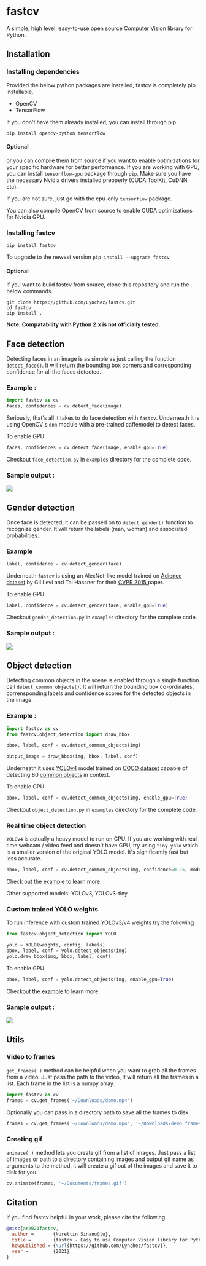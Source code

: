 # fastcv
A simple, high level, easy-to-use open source Computer Vision library for Python.

## Installation

### Installing dependencies

Provided the below python packages are installed, fastcv is completely pip installable.

* OpenCV
* TensorFlow

If you don't have them already installed, you can install through pip

`pip install opencv-python tensorflow` 

#### Optional
or you can compile them from source if you want to enable optimizations for your specific hardware for better performance.
If you are working with GPU, you can install `tensorflow-gpu` package through `pip`. Make sure you have the necessary Nvidia drivers  installed preoperly (CUDA ToolKit, CuDNN etc). 

If you are not sure, just go with the cpu-only `tensorflow` package.

You can also compile OpenCV from source to enable CUDA optimizations for Nvidia GPU.

### Installing fastcv

`pip install fastcv`

To upgrade to the newest version
`pip install --upgrade fastcv`

#### Optional
If you want to build fastcv from source, clone this repository and run the below commands.
```
git clone https://github.com/Lynchez/fastcv.git
cd fastcv
pip install .
```

**Note: Compatability with Python 2.x is not officially tested.**

## Face detection
Detecting faces in an image is as simple as just calling the function `detect_face()`. It will return the bounding box corners and corresponding confidence for all the faces detected.
### Example :

```python
import fastcv as cv
faces, confidences = cv.detect_face(image)
```
Seriously, that's all it takes to do face detection with `fastcv`. Underneath it is using OpenCV's `dnn` module with a pre-trained caffemodel to detect faces.

To enable GPU
```python
faces, confidences = cv.detect_face(image, enable_gpu=True)
```

Checkout `face_detection.py` in `examples` directory for the complete code.

### Sample output :

![](examples/images/face_detection_output.jpg)

## Gender detection
Once face is detected, it can be passed on to `detect_gender()` function to recognize gender. It will return the labels (man, woman) and associated probabilities.

### Example

```python
label, confidence = cv.detect_gender(face)
```

Underneath `fastcv` is using an AlexNet-like model trained on [Adience dataset](https://talhassner.github.io/home/projects/Adience/Adience-data.html#agegender) by Gil Levi and Tal Hassner for their [CVPR 2015 ](https://talhassner.github.io/home/publication/2015_CVPR) paper.

To enable GPU
```python
label, confidence = cv.detect_gender(face, enable_gpu=True)
```

Checkout `gender_detection.py` in `examples` directory for the complete code.

### Sample output :

![](examples/images/gender_detection_output.jpg)

## Object detection
Detecting common objects in the scene is enabled through a single function call `detect_common_objects()`. It will return the bounding box co-ordinates, corrensponding labels and confidence scores for the detected objects in the image.

### Example :

```python
import fastcv as cv
from fastcv.object_detection import draw_bbox

bbox, label, conf = cv.detect_common_objects(img)

output_image = draw_bbox(img, bbox, label, conf)
```
Underneath it uses [YOLOv4](https://github.com/AlexeyAB/darknet) model trained on [COCO dataset](http://cocodataset.org/) capable of detecting 80 [common objects](https://github.com/arunponnusamy/object-detection-opencv/blob/master/yolov3.txt) in context.

To enable GPU
```python
bbox, label, conf = cv.detect_common_objects(img, enable_gpu=True)
```

Checkout `object_detection.py` in `examples` directory for the complete code.

### Real time object detection
`YOLOv4` is actually a heavy model to run on CPU. If you are working with real time webcam / video feed and doesn't have GPU, try using `tiny yolo` which is a smaller version of the original YOLO model. It's significantly fast but less accurate.

```python
bbox, label, conf = cv.detect_common_objects(img, confidence=0.25, model='yolov4-tiny')
```
Check out the [example](examples/object_detection_webcam.py) to learn more. 

Other supported models: YOLOv3, YOLOv3-tiny.

### Custom trained YOLO weights
To run inference with custom trained YOLOv3/v4 weights try the following
```python
from fastcv.object_detection import YOLO

yolo = YOLO(weights, config, labels)
bbox, label, conf = yolo.detect_objects(img)
yolo.draw_bbox(img, bbox, label, conf)
```
To enable GPU
```python
bbox, label, conf = yolo.detect_objects(img, enable_gpu=True)
```

Checkout the [example](examples/yolo_custom_weights_inference.py) to learn more.

### Sample output :

![](examples/images/object_detection_output.jpg)

## Utils
### Video to frames
`get_frames( )` method can be helpful when you want to grab all the frames from a video. Just pass the path to the video, it will return all the frames in a list. Each frame in the list is a numpy array.
```python
import fastcv as cv
frames = cv.get_frames('~/Downloads/demo.mp4')
```
Optionally you can pass in a directory path to save all the frames to disk.
```python
frames = cv.get_frames('~/Downloads/demo.mp4', '~/Downloads/demo_frames/')
```

### Creating gif
`animate( )` method lets you create gif from a list of images. Just pass a list of images or path to a directory containing images and output gif name as arguments to the method, it will create a gif out of the images and save it to disk for you.

```python
cv.animate(frames, '~/Documents/frames.gif')
```

## Citation
If you find fastcv helpful in your work, please cite the following
```BibTex
@misc{ar2021fastcv,
  author =       {Nurettin Sinanoğlu},
  title =        {fastcv - Easy to use Computer Vision library for Python},
  howpublished = {\url{https://github.com/Lynchez/fastcv}},
  year =         {2021}
}
```

